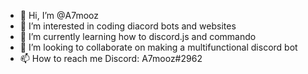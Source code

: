 - 👋 Hi, I’m @A7mooz
- 👀 I’m interested in coding diacord bots and websites
- 🌱 I’m currently learning how to discord.js and commando
- 💞️ I’m looking to collaborate on making a multifunctional discord bot
- 📫 How to reach me 
Discord: A7mooz#2962

